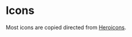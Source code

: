 # Icons

Most icons are copied directed from [Heroicons][heroicons].

[heroicons]: https://heroicons.com
